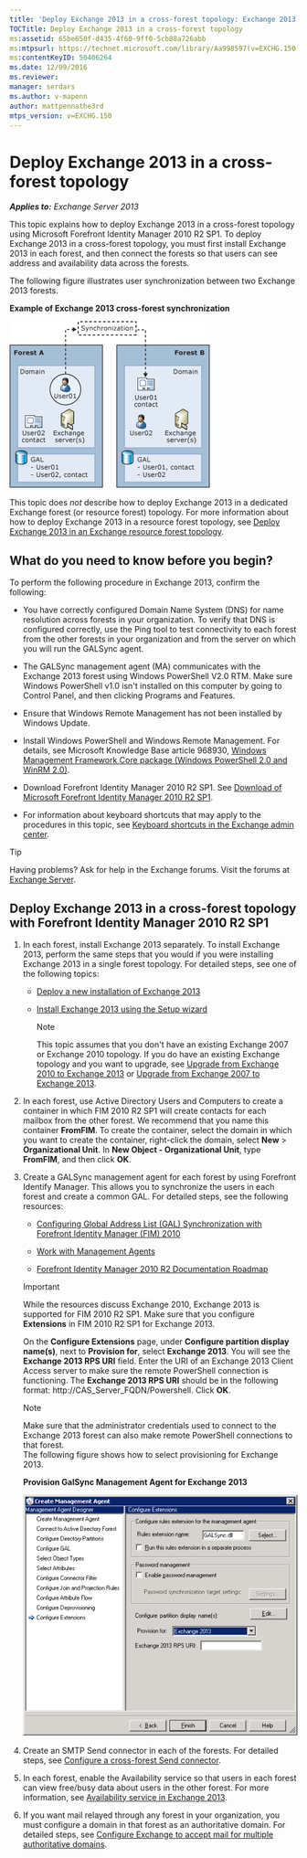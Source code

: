 ```yaml
---
title: 'Deploy Exchange 2013 in a cross-forest topology: Exchange 2013 Help'
TOCTitle: Deploy Exchange 2013 in a cross-forest topology
ms:assetid: 65be650f-d435-4f60-9ff0-5cb88a726abb
ms:mtpsurl: https://technet.microsoft.com/library/Aa998597(v=EXCHG.150)
ms:contentKeyID: 50406264
ms.date: 12/09/2016
ms.reviewer:
manager: serdars
ms.author: v-mapenn
author: mattpennathe3rd
mtps_version: v=EXCHG.150
---
```


# Deploy Exchange 2013 in a cross-forest topology

_**Applies to:** Exchange Server 2013_

This topic explains how to deploy Exchange 2013 in a cross-forest topology using Microsoft Forefront Identity Manager 2010 R2 SP1. To deploy Exchange 2013 in a cross-forest topology, you must first install Exchange 2013 in each forest, and then connect the forests so that users can see address and availability data across the forests.

The following figure illustrates user synchronization between two Exchange 2013 forests.

**Example of Exchange 2013 cross-forest synchronization**

![Example of Exchange 2010 multiple forest](images/Aa998597.df0ba5dd-cb96-4542-98bd-2a425defe317(EXCHG.150).gif "Example of Exchange 2010 multiple forest")

This topic does *not* describe how to deploy Exchange 2013 in a dedicated Exchange forest (or resource forest) topology. For more information about how to deploy Exchange 2013 in a resource forest topology, see [Deploy Exchange 2013 in an Exchange resource forest topology](deploy-exchange-2013-in-an-exchange-resource-forest-topology-exchange-2013-help.md).

## What do you need to know before you begin?

To perform the following procedure in Exchange 2013, confirm the following:

- You have correctly configured Domain Name System (DNS) for name resolution across forests in your organization. To verify that DNS is configured correctly, use the Ping tool to test connectivity to each forest from the other forests in your organization and from the server on which you will run the GALSync agent.

- The GALSync management agent (MA) communicates with the Exchange 2013 forest using Windows PowerShell V2.0 RTM. Make sure Windows PowerShell v1.0 isn't installed on this computer by going to Control Panel, and then clicking Programs and Features.

- Ensure that Windows Remote Management has not been installed by Windows Update.

- Install Windows PowerShell and Windows Remote Management. For details, see Microsoft Knowledge Base article 968930, [Windows Management Framework Core package (Windows PowerShell 2.0 and WinRM 2.0)](https://go.microsoft.com/fwlink/p/?linkid=3052&kbid=968930).

- Download Forefront Identity Manager 2010 R2 SP1. See [Download of Microsoft Forefront Identity Manager 2010 R2 SP1](https://go.microsoft.com/fwlink/p/?linkid=279868).

- For information about keyboard shortcuts that may apply to the procedures in this topic, see [Keyboard shortcuts in the Exchange admin center](keyboard-shortcuts-in-the-exchange-admin-center-2013-help.md).

> [!TIP]
> Having problems? Ask for help in the Exchange forums. Visit the forums at [Exchange Server](https://go.microsoft.com/fwlink/p/?linkid=60612).

## Deploy Exchange 2013 in a cross-forest topology with Forefront Identity Manager 2010 R2 SP1

1. In each forest, install Exchange 2013 separately. To install Exchange 2013, perform the same steps that you would if you were installing Exchange 2013 in a single forest topology. For detailed steps, see one of the following topics:

   - [Deploy a new installation of Exchange 2013](deploy-a-new-installation-of-exchange-2013-exchange-2013-help.md)

   - [Install Exchange 2013 using the Setup wizard](install-exchange-2013-using-the-setup-wizard-exchange-2013-help.md)

     > [!NOTE]
     > This topic assumes that you don't have an existing Exchange 2007 or Exchange 2010 topology. If you do have an existing Exchange topology and you want to upgrade, see <A href="upgrade-from-exchange-2010-to-exchange-2013-exchange-2013-help.md">Upgrade from Exchange 2010 to Exchange 2013</A> or <A href="upgrade-from-exchange-2007-to-exchange-2013-exchange-2013-help.md">Upgrade from Exchange 2007 to Exchange 2013</A>.

2. In each forest, use Active Directory Users and Computers to create a container in which FIM 2010 R2 SP1 will create contacts for each mailbox from the other forest. We recommend that you name this container **FromFIM**. To create the container, select the domain in which you want to create the container, right-click the domain, select **New** \> **Organizational Unit**. In **New Object - Organizational Unit**, type **FromFIM**, and then click **OK**.

3. Create a GALSync management agent for each forest by using Forefront Identify Manager. This allows you to synchronize the users in each forest and create a common GAL. For detailed steps, see the following resources:

   - [Configuring Global Address List (GAL) Synchronization with Forefront Identity Manager (FIM) 2010](https://go.microsoft.com/fwlink/p/?linkid=279869)

   - [Work with Management Agents](https://go.microsoft.com/fwlink/p/?linkid=279870)

   - [Forefront Identity Manager 2010 R2 Documentation Roadmap](https://go.microsoft.com/fwlink/p/?linkid=279871)

   > [!IMPORTANT]
   > While the resources discuss Exchange 2010, Exchange 2013 is supported for FIM 2010 R2 SP1. Make sure that you configure <STRONG>Extensions</STRONG> in FIM 2010 R2 SP1 for Exchange 2013.

   On the **Configure Extensions** page, under **Configure partition display name(s)**, next to **Provision for**, select **Exchange 2013**. You will see the **Exchange 2013 RPS URI** field. Enter the URI of an Exchange 2013 Client Access server to make sure the remote PowerShell connection is functioning. The **Exchange 2013 RPS URI** should be in the following format: http://CAS_Server_FQDN/Powershell. Click **OK**.

   > [!NOTE]
   > Make sure that the administrator credentials used to connect to the Exchange 2013 forest can also make remote PowerShell connections to that forest.<BR>The following figure shows how to select provisioning for Exchange 2013.

   **Provision GalSync Management Agent for Exchange 2013**

   ![Management Agent Exchange 2010 provisioning](images/Aa998597.8f403cda-e5e4-4edf-887f-c1ed46cee3f5(EXCHG.150).gif "Management Agent Exchange 2010  provisioning")

4. Create an SMTP Send connector in each of the forests. For detailed steps, see [Configure a cross-forest Send connector](configure-a-cross-forest-send-connector-exchange-2013-help.md).

5. In each forest, enable the Availability service so that users in each forest can view free/busy data about users in the other forest. For more information, see [Availability service in Exchange 2013](availability-service-in-exchange-2013-exchange-2013-help.md).

6. If you want mail relayed through any forest in your organization, you must configure a domain in that forest as an authoritative domain. For detailed steps, see [Configure Exchange to accept mail for multiple authoritative domains](configure-exchange-to-accept-mail-for-multiple-authoritative-domains-exchange-2013-help.md).
